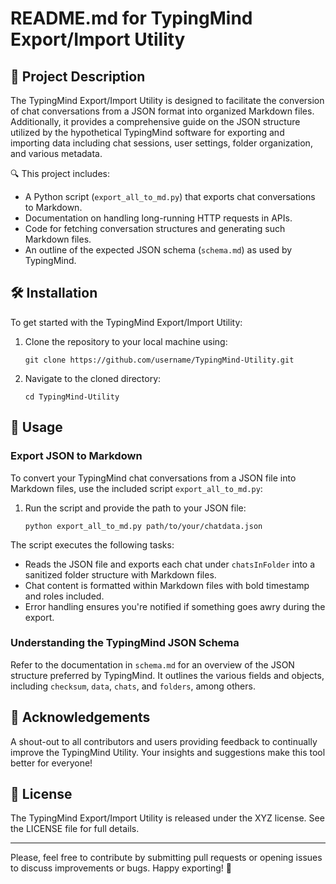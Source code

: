 # README.md for TypingMind Export/Import Utility

## 📖 Project Description

The TypingMind Export/Import Utility is designed to facilitate the conversion of chat conversations from a JSON format into organized Markdown files. Additionally, it provides a comprehensive guide on the JSON structure utilized by the hypothetical TypingMind software for exporting and importing data including chat sessions, user settings, folder organization, and various metadata.

🔍 This project includes:

- A Python script (`export_all_to_md.py`) that exports chat conversations to Markdown.
- Documentation on handling long-running HTTP requests in APIs.
- Code for fetching conversation structures and generating such Markdown files.
- An outline of the expected JSON schema (`schema.md`) as used by TypingMind.

## 🛠 Installation

To get started with the TypingMind Export/Import Utility:

1. Clone the repository to your local machine using:
   ```
   git clone https://github.com/username/TypingMind-Utility.git
   ```
2. Navigate to the cloned directory:
   ```
   cd TypingMind-Utility
   ```

## 🚀 Usage

### Export JSON to Markdown

To convert your TypingMind chat conversations from a JSON file into Markdown files, use the included script `export_all_to_md.py`:

1. Run the script and provide the path to your JSON file:
   ```
   python export_all_to_md.py path/to/your/chatdata.json
   ```
   
The script executes the following tasks:

- Reads the JSON file and exports each chat under `chatsInFolder` into a sanitized folder structure with Markdown files.
- Chat content is formatted within Markdown files with bold timestamp and roles included.
- Error handling ensures you're notified if something goes awry during the export.

### Understanding the TypingMind JSON Schema

Refer to the documentation in `schema.md` for an overview of the JSON structure preferred by TypingMind. It outlines the various fields and objects, including `checksum`, `data`, `chats`, and `folders`, among others.

## 🙏 Acknowledgements

A shout-out to all contributors and users providing feedback to continually improve the TypingMind Utility. Your insights and suggestions make this tool better for everyone!

## 📜 License

The TypingMind Export/Import Utility is released under the XYZ license. See the LICENSE file for full details.

---

Please, feel free to contribute by submitting pull requests or opening issues to discuss improvements or bugs. Happy exporting! 🎉